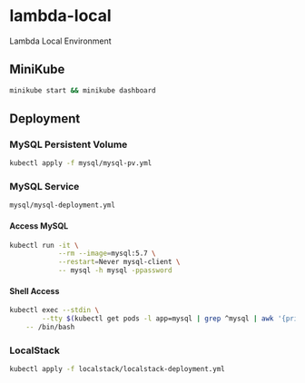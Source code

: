 # lambda-local
Lambda Local Environment

## MiniKube

```bash
minikube start && minikube dashboard
```

## Deployment

### MySQL Persistent Volume

```bash
kubectl apply -f mysql/mysql-pv.yml
```

### MySQL Service

```bash
mysql/mysql-deployment.yml
```

#### Access MySQL

```bash
kubectl run -it \
            --rm --image=mysql:5.7 \
            --restart=Never mysql-client \
            -- mysql -h mysql -ppassword
```

#### Shell Access

```bash
kubectl exec --stdin \
        --tty $(kubectl get pods -l app=mysql | grep ^mysql | awk '{print $1}') \
	-- /bin/bash
```

### LocalStack

```bash
kubectl apply -f localstack/localstack-deployment.yml
```
